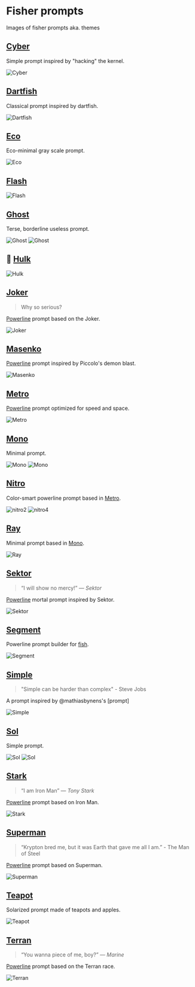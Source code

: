 # Fisher prompts
Images of fisher prompts aka. themes

## [Cyber]

Simple prompt inspired by "hacking" the kernel.

![Cyber](https://cloud.githubusercontent.com/assets/8317250/14171008/9ebc42ea-f76b-11e5-9c00-b125e939247c.png)

## [Dartfish]

Classical prompt inspired by dartfish.

![Dartfish](https://cloud.githubusercontent.com/assets/8317250/14098420/8ca681e4-f5b6-11e5-818c-25470c07b4a7.png)

## [Eco]

Eco-minimal gray scale prompt.

![Eco](https://cloud.githubusercontent.com/assets/8317250/13768992/4e42969c-eabf-11e5-9d94-d5d1bcd9498e.png)

## [Flash]

![Flash](https://cloud.githubusercontent.com/assets/8317250/7787558/fb091794-024d-11e5-815b-cf3b6b2e5217.png)

## [Ghost]

Terse, borderline useless prompt.

![Ghost](https://cloud.githubusercontent.com/assets/8317250/15678017/a0fbade2-2787-11e6-8280-c9143a1a799e.png)
![Ghost](https://cloud.githubusercontent.com/assets/8317250/15678018/a1274aec-2787-11e6-82e5-8cfda8d770fe.png)

## :anger: [Hulk]

![Hulk](https://cloud.githubusercontent.com/assets/8317250/7789765/4638cea8-02a8-11e5-85da-5b8b13d59568.png)

## [Joker]

> Why so serious?

[Powerline] prompt based on the Joker.

![Joker](https://cloud.githubusercontent.com/assets/8317250/14098419/8ca30726-f5b6-11e5-81be-5ee0bab2d1e4.png)

## [Masenko]

[Powerline] prompt inspired by Piccolo's demon blast.

![Masenko](https://cloud.githubusercontent.com/assets/8317250/13775773/e068e79a-eae9-11e5-8965-f7f027669d0e.png)

## [Metro]

[Powerline] prompt optimized for speed and space.

![Metro](https://cloud.githubusercontent.com/assets/8317250/15256001/3b65a638-197a-11e6-8121-e20184323122.png)

## [Mono]

Minimal prompt.

![Mono](https://cloud.githubusercontent.com/assets/8317250/15419836/bfeddb0e-1ea3-11e6-9a56-21dc7dd79d4b.png)
![Mono](https://cloud.githubusercontent.com/assets/8317250/15419851/f1925504-1ea3-11e6-9902-29f03b5101b4.png)

## [Nitro]

Color-smart powerline prompt based in [Metro](https://github.com/fisherman/metro).

![nitro2](https://cloud.githubusercontent.com/assets/8317250/15634258/6879120e-25fa-11e6-9c9f-a5687ddcfbc8.png)
![nitro4](https://cloud.githubusercontent.com/assets/8317250/15634260/68905cc0-25fa-11e6-9276-d0497f07b4db.png)

## [Ray]

Minimal prompt based in [Mono](https://github.com/fisherman/mono).

![Ray](https://cloud.githubusercontent.com/assets/8317250/15663544/325776a0-2737-11e6-9e6d-36dff2ff1c3d.png)

## [Sektor]

> “I will show no mercy!” — _Sektor_

[Powerline] mortal prompt inspired by Sektor.

![Sektor](https://cloud.githubusercontent.com/assets/8317250/15160484/c9f74066-1734-11e6-8047-ddd2ecb3646f.png)

## [Segment]

Powerline prompt builder for [fish].

![Segment](https://cloud.githubusercontent.com/assets/8317250/13501135/d0ccc7ec-e1a8-11e5-8bd1-e14b8b40242e.png)

## [Simple]

> "Simple can be harder than complex" - Steve Jobs

A prompt inspired by @mathiasbynens's [prompt]

![Simple](https://cloud.githubusercontent.com/assets/1587053/14232267/44241d32-f9df-11e5-86ed-9c96befba0f3.png)

## [Sol]

Simple prompt.

![Sol](https://cloud.githubusercontent.com/assets/8317250/15266325/6f04b79c-19dc-11e6-94f9-a72b44d96d2e.png)
![Sol](https://cloud.githubusercontent.com/assets/8317250/15266324/6f03c03a-19dc-11e6-877f-6c8d4a2fa923.png)

## [Stark]

> “I am Iron Man” — _Tony Stark_

[Powerline] prompt based on Iron Man.

![Stark](https://cloud.githubusercontent.com/assets/8317250/15148456/4e6f64de-1700-11e6-8492-246beefcbbdb.png)

## [Superman]

> “Krypton bred me, but it was Earth that gave me all I am.” - The Man of Steel

[Powerline] prompt based on Superman.

![Superman](https://cloud.githubusercontent.com/assets/8317250/14098416/8ca10066-f5b6-11e5-989a-495a2e569ded.png)


## [Teapot]

Solarized prompt made of teapots and apples.

![Teapot](https://cloud.githubusercontent.com/assets/8317250/14174840/0fe93d4a-f782-11e5-89b6-c2ef46b72812.png)

## [Terran]

> “You wanna piece of me, boy?” — _Marine_

[Powerline] prompt based on the Terran race.

![Terran](https://cloud.githubusercontent.com/assets/8317250/15148703/63581c5a-1701-11e6-815d-d6703d9593e0.png)

[Cyber]: https://github.com/fisherman/cyber
[Dartfish]: https://github.com/fisherman/dartfish
[Eco]: https://github.com/fisherman/eco
[Flash]: https://github.com/fisherman/flash
[Ghost]: https://github.com/fisherman/ghost
[Hulk]: https://github.com/fisherman/hulk
[Joker]: https://github.com/fisherman/joker
[Masenko]: https://github.com/fisherman/masenko
[Metro]: https://github.com/fisherman/metro
[Mono]: https://github.com/fisherman/mono
[Nitro]: https://github.com/fisherman/nitro
[Ray]: https://github.com/fisherman/ray
[Sektor]: https://github.com/fisherman/sektor
[Segment]: https://github.com/fisherman/segment
[Simple]: https://github.com/fisherman/simple
[Sol]: https://github.com/fisherman/sol
[Stark]: https://github.com/fisherman/stark
[Superman]: https://github.com/fisherman/superman
[Terran]: https://github.com/fisherman/terran
[Teapot]: https://github.com/fisherman/teapot

[fisherman]: https://github.com/fisherman/fisherman
[fish]: https://fishshell.com
[Powerline]: https://github.com/powerline/fonts
